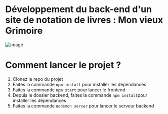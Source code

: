 # Développement du back-end d'un site de notation de livres : Mon vieux Grimoire 
![image](https://github.com/cl201ficelle/Vieux_Grimoire_Chedhomme_Melanie/assets/139238877/f37f3059-a714-4c07-9d14-399d39f8556c)





# Comment lancer le projet ? 
1. Clonez le repo du projet
2. Faites la commande `npm install` pour installer les dépendances
3. Faites la commande `npm start` pour lancer le frontend
4. Depuis le dossier backend, faites la commande  `npm install`pour installer les dépendances
5. Faites la commande `nodemon server` pour lancer le serveur backend

   

